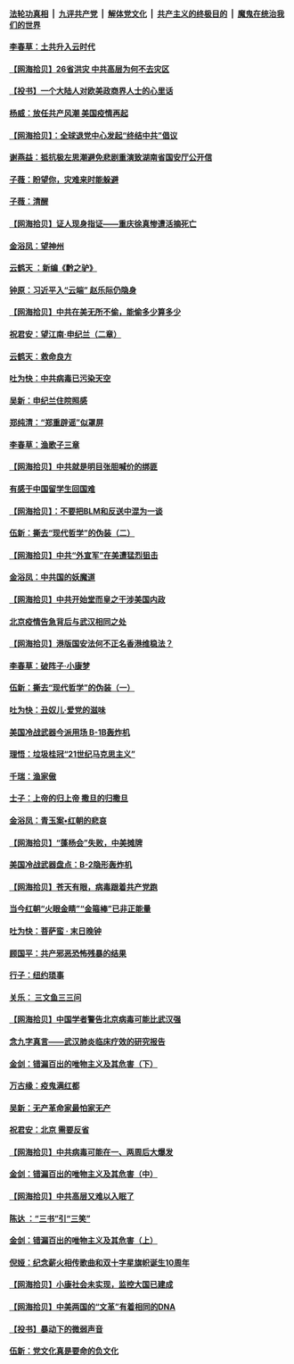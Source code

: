 ####  [法轮功真相](../../../../basic/blob/master/README.md?t=07012001) &nbsp;|&nbsp; [九评共产党](../../../../9ping.md/blob/master/README.md?t=07012001) &nbsp;|&nbsp; [解体党文化](../../../../jtdwh.md/blob/master/README.md?t=07012001)  &nbsp;|&nbsp; [共产主义的终极目的](../../../../gczydzjmd.md/blob/master/README.md?t=07012001) &nbsp;|&nbsp; [魔鬼在统治我们的世界](../../../../mgztzwmdsj.md/blob/master/README.md?t=07012001) 

#### [李春草：土共升入云时代](../pages/nsc993/n12223920.md?t=07012001) 

#### [【网海拾贝】26省洪灾 中共高层为何不去灾区](../pages/nsc993/n12223360.md?t=07012001) 

#### [【投书】一个大陆人对欧美政商界人士的心里话](../pages/nsc993/n12221489.md?t=07012001) 

#### [杨威：放任共产风潮 美国疫情再起](../pages/nsc993/n12220695.md?t=07012001) 

#### [【网海拾贝】：全球退党中心发起“终结中共”倡议](../pages/nsc993/n12220970.md?t=07012001) 

#### [谢燕益：抵抗极左思潮避免悲剧重演致湖南省国安厅公开信](../pages/nsc993/n12218887.md?t=07012001) 

#### [子薇：盼望你，灾难来时能躲避](../pages/nsc993/n12218425.md?t=07012001) 

#### [子薇：清醒](../pages/nsc993/n12218396.md?t=07012001) 

#### [【网海拾贝】证人现身指证——重庆徐真惨遭活摘死亡](../pages/nsc993/n12218278.md?t=07012001) 

#### [金浴凤：望神州](../pages/nsc993/n12218049.md?t=07012001) 

#### [云鹤天 ：新编《黔之驴》](../pages/nsc993/n12218038.md?t=07012001) 

#### [钟原：习近平入“云端” 赵乐际仍隐身](../pages/nsc993/n12217720.md?t=07012001) 

#### [【网海拾贝】中共在美无所不偷，能偷多少算多少](../pages/nsc993/n12216875.md?t=07012001) 

#### [祝君安：望江南·申纪兰（二章）](../pages/nsc993/n12216556.md?t=07012001) 

#### [云鹤天：救命良方](../pages/nsc993/n12216543.md?t=07012001) 

#### [吐为快：中共病毒已污染天空](../pages/nsc993/n12215786.md?t=07012001) 

#### [吴新：申纪兰住院照感](../pages/nsc993/n12215730.md?t=07012001) 

#### [郑纯清：“郑重辟谣”似罩屏](../pages/nsc993/n12215700.md?t=07012001) 

#### [李春草：渔歌子三章](../pages/nsc993/n12215653.md?t=07012001) 

#### [【网海拾贝】中共就是明目张胆喊价的绑匪](../pages/nsc993/n12215381.md?t=07012001) 

#### [有感于中国留学生回国难](../pages/nsc993/n12212960.md?t=07012001) 

#### [【网海拾贝】：不要把BLM和反送中混为一谈](../pages/nsc993/n12213076.md?t=07012001) 

#### [伍新：撕去“现代哲学”的伪装（二）](../pages/nsc993/n12211310.md?t=07012001) 

#### [【网海拾贝】中共“外宣军”在美遭猛烈狙击](../pages/nsc993/n12211190.md?t=07012001) 

#### [金浴凤：中共国的妖魔道](../pages/nsc993/n12208163.md?t=07012001) 

#### [【网海拾贝】中共开始堂而皇之干涉美国内政](../pages/nsc993/n12205646.md?t=07012001) 

#### [北京疫情告急背后与武汉相同之处](../pages/nsc993/n12201610.md?t=07012001) 

#### [【网海拾贝】港版国安法何不正名香港维稳法？](../pages/nsc993/n12203675.md?t=07012001) 

#### [李春草：破阵子·小康梦](../pages/nsc993/n12202996.md?t=07012001) 

#### [伍新：撕去“现代哲学”的伪装（一）](../pages/nsc993/n12202666.md?t=07012001) 

#### [吐为快：丑奴儿·爱党的滋味](../pages/nsc993/n12202630.md?t=07012001) 

#### [美国冷战武器今派用场 B-1B轰炸机](../pages/nsc993/n12202368.md?t=07012001) 

#### [理悟：垃圾桂冠“21世纪马克思主义”](../pages/nsc993/n12201220.md?t=07012001) 

#### [千瑞：渔家傲](../pages/nsc993/n12201174.md?t=07012001) 

#### [士子：上帝的归上帝 撒旦的归撒旦](../pages/nsc993/n12199902.md?t=07012001) 

#### [金浴凤：青玉案•红朝的悲哀](../pages/nsc993/n12199650.md?t=07012001) 

#### [【网海拾贝】“蓬杨会”失败，中美摊牌](../pages/nsc993/n12199598.md?t=07012001) 

#### [美国冷战武器盘点：B-2隐形轰炸机](../pages/nsc993/n12199226.md?t=07012001) 

#### [【网海拾贝】苍天有眼，病毒跟着共产党跑](../pages/nsc993/n12197648.md?t=07012001) 

#### [当今红朝“火眼金睛”“金箍棒”已非正能量](../pages/nsc993/n12196834.md?t=07012001) 

#### [吐为快：菩萨蛮 · 末日晚钟](../pages/nsc993/n12196689.md?t=07012001) 

#### [顾国平：共产邪恶恐怖残暴的结果](../pages/nsc993/n12195238.md?t=07012001) 

#### [行子：纽约琐事](../pages/nsc993/n12194752.md?t=07012001) 

#### [关乐： 三文鱼三三问](../pages/nsc993/n12194626.md?t=07012001) 

#### [【网海拾贝】中国学者警告北京病毒可能比武汉强](../pages/nsc993/n12193964.md?t=07012001) 

#### [念九字真言——武汉肺炎临床疗效的研究报告](../pages/nsc993/n12190804.md?t=07012001) 

#### [金剑：错漏百出的唯物主义及其危害（下）](../pages/nsc993/n12191909.md?t=07012001) 

#### [万古缘：疫鬼满红都](../pages/nsc993/n12191847.md?t=07012001) 

#### [吴新：无产革命家最怕家无产](../pages/nsc993/n12191806.md?t=07012001) 

#### [祝君安：北京 需要反省](../pages/nsc993/n12191766.md?t=07012001) 

#### [【网海拾贝】中共病毒可能在一、两周后大爆发](../pages/nsc993/n12190517.md?t=07012001) 

#### [金剑：错漏百出的唯物主义及其危害（中）](../pages/nsc993/n12188778.md?t=07012001) 

#### [【网海拾贝】中共高层又难以入眠了](../pages/nsc993/n12188425.md?t=07012001) 

#### [陈达 ：“三书”引“三笑”](../pages/nsc993/n12187929.md?t=07012001) 

#### [金剑：错漏百出的唯物主义及其危害（上）](../pages/nsc993/n12186502.md?t=07012001) 

#### [倪娅：纪念薪火相传歌曲和双十字星旗帜诞生10周年](../pages/nsc993/n12186439.md?t=07012001) 

#### [【网海拾贝】小康社会未实现，监控大国已建成](../pages/nsc993/n12185468.md?t=07012001) 

#### [【网海拾贝】中美两国的“文革”有着相同的DNA](../pages/nsc993/n12184487.md?t=07012001) 

#### [【投书】暴动下的微弱声音](../pages/nsc993/n12183493.md?t=07012001) 

#### [伍新：党文化真是要命的负文化](../pages/nsc993/n12182742.md?t=07012001) 

